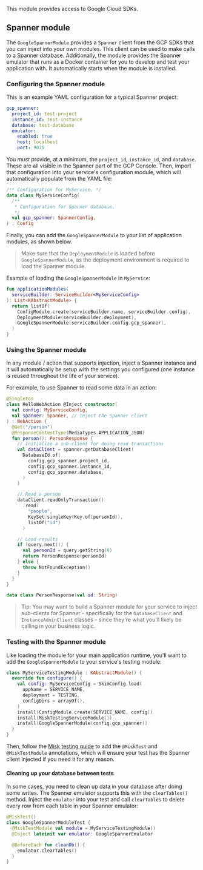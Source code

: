 This module provides access to Google Cloud SDKs.

## Spanner module

The `GoogleSpannerModule` provides a `Spanner` client from the GCP SDKs that
you can inject into your own modules. This client can be used to make calls to
a Spanner database. Additionally, the module provides the Spanner emulator that
runs as a Docker container for you to develop and test your application with.
It automatically starts when the module is installed.

### Configuring the Spanner module

This is an example YAML configuration for a typical Spanner project:

```yaml
gcp_spanner:
  project_id: test-project
  instance_id: test-instance
  database: test-database
  emulator:
    enabled: true
    host: localhost
    port: 9010
```

You _must_ provide, at a minimum, the `project_id`, `instance_id`, and
`database`. These are all visible in the Spanner part of the GCP Console. Then,
import that configuration into your service's configuration module, which will
automatically populate from the YAML file:

```kotlin
/** Configuration for MyService. */
data class MyServiceConfig(
  /**
   * Configuration for Spanner database.
   */
  val gcp_spanner: SpannerConfig,
) : Config
```

Finally, you can add the `GoogleSpannerModule` to your list of application
modules, as shown below.

> Make sure that the `DeploymentModule` is loaded before `GoogleSpannerModule`,
> as the deployment environment is required to load the Spanner module.

Example of loading the `GoogleSpannerModule` in `MyService`:

```kotlin
fun applicationModules(
  serviceBuilder: ServiceBuilder<MyServiceConfig>
): List<KAbstractModule> {
  return listOf(
    ConfigModule.create(serviceBuilder.name, serviceBuilder.config),
    DeploymentModule(serviceBuilder.deployment),
    GoogleSpannerModule(serviceBuilder.config.gcp_spanner),
  )
}
```

### Using the Spanner module

In any module / action that supports injection, inject a Spanner instance and
it will automatically be setup with the settings you configured (one instance
is reused throughout the life of your service).

For example, to use Spanner to read some data in an action:

```kotlin
@Singleton
class HelloWebAction @Inject constructor(
  val config: MyServiceConfig,
  val spanner: Spanner, // Inject the Spanner client
) : WebAction {
  @Get("/person")
  @ResponseContentType(MediaTypes.APPLICATION_JSON)
  fun person(): PersonResponse {
    // Initialize a sub-client for doing read transactions 
    val dataClient = spanner.getDatabaseClient(
      DatabaseId.of(
        config.gcp_spanner.project_id,
        config.gcp_spanner.instance_id,
        config.gcp_spanner.database,
      )
    )

    // Read a person
    dataClient.readOnlyTransaction()
      .read(
        "people",
        KeySet.singleKey(Key.of(personId)),
        listOf("id")
      )

    // Load results
    if (query.next()) {
      val personId = query.getString(0)
      return PersonResponse(personId) 
    } else {
      throw NotFoundException()
    }
  }
}

data class PersonResponse(val id: String)
```

> Tip: You may want to build a Spanner module for your service to inject
> sub-clients for Spanner - specifically for the `DatabaseClient` and
> `InstanceAdminClient` classes - since they're what you'll likely be calling
> in your business logic.

### Testing with the Spanner module

Like loading the module for your main application runtime, you'll want to add
the `GoogleSpannerModule` to your service's testing module:

```kotlin
class MyServiceTestingModule : KAbstractModule() {
  override fun configure() {
    val config: MyServiceConfig = SkimConfig.load(
      appName = SERVICE_NAME,
      deployment = TESTING,
      configDirs = arrayOf(),
    )
    install(ConfigModule.create(SERVICE_NAME, config))
    install(MiskTestingServiceModule())
    install(GoogleSpannerModule(config.gcp_spanner))
  }
}
```

Then, follow the [Misk testing guide](https://cashapp.github.io/misk/getting-started/#test-the-endpoint)
to add the `@MiskTest` and `@MiskTestModule` annotations, which will ensure
your test has the Spanner client injected if you need it for any reason.

#### Cleaning up your database between tests

In some cases, you need to clean up data in your database after doing some 
writes. The Spanner emulator supports this with the `clearTables()` method.
Inject the `emulator` into your test and call `clearTables` to delete every
row from each table in your Spanner emulator:

```kotlin
@MiskTest()
class GoogleSpannerModuleTest {
  @MiskTestModule val module = MyServiceTestingModule()
  @Inject lateinit var emulator: GoogleSpannerEmulator

  @BeforeEach fun cleanDb() {
    emulator.clearTables()
  }
}
```